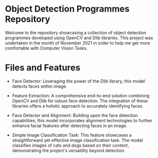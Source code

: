 # Object Detection Programmes Repository

Welcome to the repository showcasing a collection of object detection programmes developed using OpenCV and Dlib libraries. This project was undertaken in the month of November 2021 in order to help me get more comfortable with Computer Vision Tasks. 

# Files and Features

* Face Detector: Leveraging the power of the Dlib library, this model detects faces within image.

* Feature Extraction: A comprehensive end-to-end solution combining OpenCV and Dlib for robust face detection. The integration of these libraries offers a holistic approach to accurately identifying faces.

* Face Detector and Alignment: Building upon the face detection capabilities, this model incorporates alignment technologies to further enhance facial features after detecting faces in an image.
  
* Simple Image Classification Task: This feature showcases a straightforward yet effective image classification task. The model classifies images of cats and dogs based on their content, demonstrating the project's versatility beyond detection.
